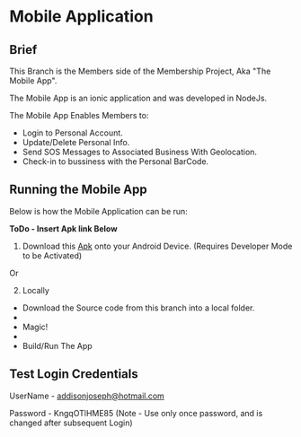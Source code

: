 # Mobile Application

## Brief

This Branch is the Members side of the Membership Project, Aka "The Mobile App".

The Mobile App is an ionic application and was developed in NodeJs.

The Mobile App Enables Members to:

* Login to Personal Account.
* Update/Delete Personal Info.
* Send SOS Messages to Associated Business With Geolocation.
* Check-in to bussiness with the Personal BarCode.

## Running the Mobile App

Below is how the Mobile Application can be run:

**ToDo - Insert Apk link Below**
1. Download this [Apk](https://github.com/codevonnie/fourthyearproject/new/Master-MobileApp?readme=1) onto your Android Device. (Requires Developer Mode to be Activated)

Or

2. Locally

* Download the Source code from this branch into a local folder.
* 
* Magic!
*
* Build/Run The App

## Test Login Credentials

UserName - addisonjoseph@hotmail.com

Password - KngqOTlHME85 (Note - Use only once password, and is changed after subsequent Login)
